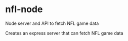 # nfl-node
Node server and API to fetch NFL game data

Creates an express server that can fetch NFL game data 
